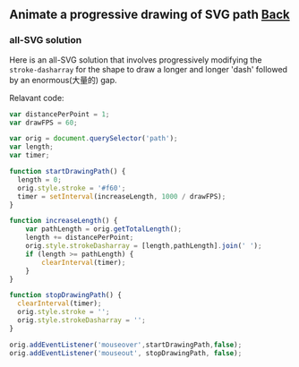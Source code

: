 ## Animate a progressive drawing of SVG path [Back](./../canvas.md)

### all-SVG solution

Here is an all-SVG solution that involves progressively modifying the `stroke-dasharray` for the shape to draw a longer and longer 'dash' followed by an enormous(大量的) gap.

Relavant code:

```js
var distancePerPoint = 1;
var drawFPS = 60;

var orig = document.querySelector('path');
var length;
var timer;

function startDrawingPath() {
  length = 0;
  orig.style.stroke = '#f60';
  timer = setInterval(increaseLength, 1000 / drawFPS);
}

function increaseLength() {
    var pathLength = orig.getTotalLength();
    length += distancePerPoint;
    orig.style.strokeDasharray = [length,pathLength].join(' ');
    if (length >= pathLength) {
        clearInterval(timer);
    }
}

function stopDrawingPath() {
  clearInterval(timer);
  orig.style.stroke = '';
  orig.style.strokeDasharray = '';
}

orig.addEventListener('mouseover',startDrawingPath,false);
orig.addEventListener('mouseout', stopDrawingPath, false);
```
